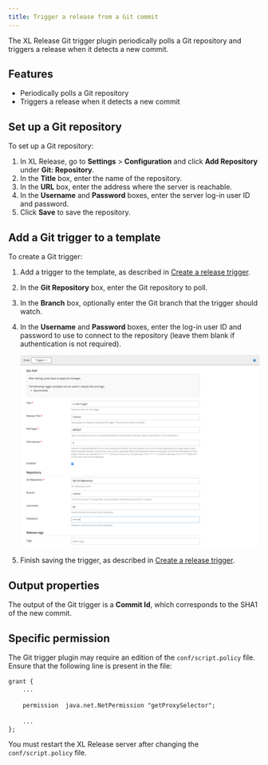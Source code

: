 ```yaml
---
title: Trigger a release from a Git commit
---
```


The XL Release Git trigger plugin periodically polls a Git repository and triggers a release when it detects a new commit.

## Features

* Periodically polls a Git repository
* Triggers a release when it detects a new commit

## Set up a Git repository

To set up a Git repository:

1. In XL Release, go to **Settings** > **Configuration** and click **Add Repository** under **Git: Repository**.
2. In the **Title** box, enter the name of the repository.
3. In the **URL** box, enter the address where the server is reachable.
4. In the **Username** and **Password** boxes, enter the server log-in user ID and password.
5. Click **Save** to save the repository.

## Add a Git trigger to a template

To create a Git trigger:

1. Add a trigger to the template, as described in [Create a release trigger](/xl-release/how-to/create-a-release-trigger.html).
2. In the **Git Repository** box, enter the Git repository to poll.
3. In the **Branch** box, optionally enter the Git branch that the trigger should watch.
4. In the **Username** and **Password** boxes, enter the log-in user ID and password to use to connect to the repository (leave them blank if authentication is not required).

    ![Git Plugin](/xl-release/images/git-plugin-fields.png)

5. Finish saving the trigger, as described in [Create a release trigger](/xl-release/how-to/create-a-release-trigger.html).

## Output properties

The output of the Git trigger is a **Commit Id**, which corresponds to the SHA1 of the new commit.

## Specific permission

The Git trigger plugin may require an edition of the `conf/script.policy` file. Ensure that the following line is present in the file:

	grant {
	    ...

        permission  java.net.NetPermission "getProxySelector";

	    ...
	};

You must restart the XL Release server after changing the `conf/script.policy` file.
